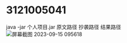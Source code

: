 # 3121005041
java -jar 个人项目.jar 原文路径 抄袭路径 结果路径
![屏幕截图 2023-09-15 095618](https://github.com/Reggie-man/3121005041/assets/104772875/d210e4ca-ff12-44cc-8cb9-8f19ee7d66d2)

